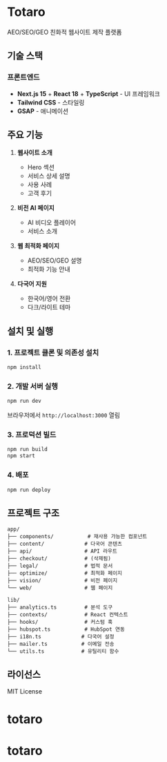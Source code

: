 # Totaro

AEO/SEO/GEO 친화적 웹사이트 제작 플랫폼

## 기술 스택

### 프론트엔드

- **Next.js 15** + **React 18** + **TypeScript** - UI 프레임워크
- **Tailwind CSS** - 스타일링
- **GSAP** - 애니메이션

## 주요 기능

1. **웹사이트 소개**
   - Hero 섹션
   - 서비스 상세 설명
   - 사용 사례
   - 고객 후기

2. **비전 AI 페이지**
   - AI 비디오 플레이어
   - 서비스 소개

3. **웹 최적화 페이지**
   - AEO/SEO/GEO 설명
   - 최적화 기능 안내

4. **다국어 지원**
   - 한국어/영어 전환
   - 다크/라이트 테마

## 설치 및 실행

### 1. 프로젝트 클론 및 의존성 설치

```bash
npm install
```

### 2. 개발 서버 실행

```bash
npm run dev
```

브라우저에서 `http://localhost:3000` 열림

### 3. 프로덕션 빌드

```bash
npm run build
npm start
```

### 4. 배포

```bash
npm run deploy
```

## 프로젝트 구조

```
app/
├── components/           # 재사용 가능한 컴포넌트
├── content/             # 다국어 콘텐츠
├── api/                 # API 라우트
├── checkout/            # (삭제됨)
├── legal/               # 법적 문서
├── optimize/            # 최적화 페이지
├── vision/              # 비전 페이지
└── web/                 # 웹 페이지

lib/
├── analytics.ts         # 분석 도구
├── contexts/            # React 컨텍스트
├── hooks/               # 커스텀 훅
├── hubspot.ts           # HubSpot 연동
├── i18n.ts             # 다국어 설정
├── mailer.ts           # 이메일 전송
└── utils.ts            # 유틸리티 함수
```

## 라이선스

MIT License
# totaro
# totaro
